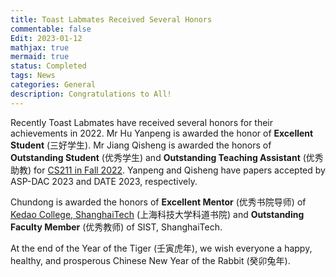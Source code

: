 ```yaml
---
title: Toast Labmates Received Several Honors
commentable: false
Edit: 2023-01-12
mathjax: true
mermaid: true
status: Completed
tags: News
categories: General 
description: Congratulations to All!
---
```


<p>Recently Toast Labmates have received several honors for their achievements in 2022. Mr Hu Yanpeng is awarded the honor of <b>Excellent Student</b> (&#19977;&#22909;&#23398;&#29983;). Mr Jiang Qisheng is awarded the honors of <b>Outstanding Student</b> (&#20248;&#31168;&#23398;&#29983;) and <b>Outstanding Teaching Assistant</b> (&#20248;&#31168;&#21161;&#25945;) for <a href="https://toast-lab.sist.shanghaitech.edu.cn/courses/CS211@ShanghaiTech/Fall-2022/" target="_blank">CS211 in Fall 2022</a>. Yanpeng and Qisheng have papers accepted by ASP-DAC 2023 and DATE 2023, respectively.</p>

<p>Chundong is awarded the honors of <b>Excellent Mentor</b> (&#20248;&#31168;&#20070;&#38498;&#23548;&#24072;) of <a href="https://kedao.shanghaitech.edu.cn/" target="_blank">Kedao College, ShanghaiTech</a> (&#19978;&#28023;&#31185;&#25216;&#22823;&#23398;&#31185;&#36947;&#20070;&#38498;) and <b>Outstanding Faculty Member</b> (&#20248;&#31168;&#25945;&#24072;) of SIST, ShanghaiTech.</p>

<p>At the end of the Year of the Tiger (&#22764;&#23493;&#34382;&#24180;), we wish everyone a happy, healthy, and prosperous Chinese New Year of the Rabbit (&#30328;&#21359;&#20820;&#24180;).</p>


